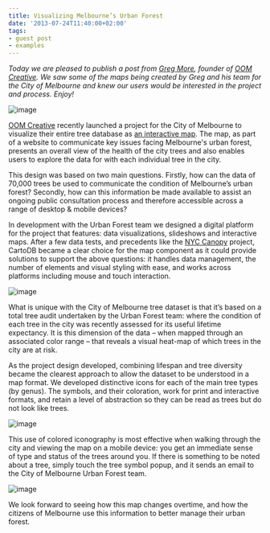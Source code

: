 ```yaml
---
title: Visualizing Melbourne’s Urban Forest
date: '2013-07-24T11:40:00+02:00'
tags:
- guest post
- examples
---
```


_Today we are pleased to publish a post from <a href="https://twitter.com/gregmore">Greg More</a>, founder of <a href="http://www.oomcreative.com">OOM Creative</a>. We saw some of the maps being created by Greg and his team for the City of Melbourne and knew our users would be interested in the project and process. Enjoy!_

<img alt="image" src="http://cartodb.s3.amazonaws.com/tumblr/posts/forest_visual/1_oom_UF_website_cartodbpost.jpg"/>

<a href="http://www.oomcreative.com">OOM Creative</a> recently launched a project for the City of Melbourne to visualize their entire tree database as <a href="http://melbourneurbanforestvisual.com.au">an interactive map</a>. The map, as part of a website to communicate key issues facing Melbourne's urban forest, presents an overall view of the health of the city trees and also enables users to explore the data for with each individual tree in the city. 

This design was based on two main questions. Firstly, how can the data of 70,000 trees be used to communicate the condition of Melbourne’s urban forest? Secondly, how can this information be made available to assist an ongoing public consultation process and therefore accessible across a range of desktop &amp; mobile devices? 

In development with the Urban Forest team we designed a digital platform for the project that features: data visualizations, slideshows and interactive maps. After a few data tests, and precedents like the <a href="http://seeread.github.io/canopy/">NYC Canopy</a> project, CartoDB became a clear choice for the map component as it could provide solutions to support the above questions: it handles data management, the number of elements and visual styling with ease, and works across platforms including mouse and touch interaction. 

<img alt="image" src="http://cartodb.s3.amazonaws.com/tumblr/posts/forest_visual/6_oom_UF_popup_cartodbpost.jpg"/>

What is unique with the City of Melbourne tree dataset is that it’s based on a total tree audit undertaken by the Urban Forest team: where the condition of each tree in the city was recently assessed for its useful lifetime expectancy. It is this dimension of the data – when mapped through an associated color range – that reveals a visual heat-map of which trees in the city are at risk. 

As the project design developed, combining lifespan and tree diversity became the clearest approach to allow the dataset to be understood in a map format. We developed distinctive icons for each of the main tree types (by genus). The symbols, and their coloration, work for print and interactive formats, and retain a level of abstraction so they can be read as trees but do not look like trees. 

<img alt="image" src="http://cartodb.s3.amazonaws.com/tumblr/posts/forest_visual/4_oom_UF_key_cartodbpost.jpg"/>

This use of colored iconography is most effective when walking through the city and viewing the map on a mobile device: you get an immediate sense of type and status of the trees around you. If there is something to be noted about a tree, simply touch the tree symbol popup, and it sends an email to the City of Melbourne Urban Forest team. 

<img alt="image" src="http://cartodb.s3.amazonaws.com/tumblr/posts/forest_visual/5_oom_UF_mobile_cartodbpost.jpg"/>

We look forward to seeing how this map changes overtime, and how the citizens of Melbourne use this information to better manage their urban forest.
